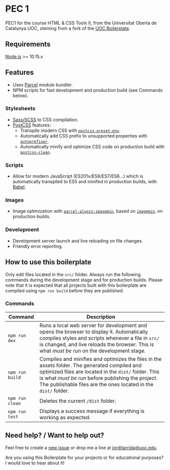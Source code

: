 # PEC 1

PEC1 for the course HTML & CSS Tools II, from the Universitat Oberta de Catalunya UOC, steming from a fork of the [UOC Boilerplate](https://github.com/uoc-advanced-html-css/uoc-boilerplate).

## Requirements

[Node.js](http://nodejs.org/) >= 10.15.x

## Features

- Uses [Parcel](https://parceljs.org) module bundler.
- NPM scripts for fast development and production build (see Commands below).

### Stylesheets

- [Sass/SCSS](https://sass-lang.com) to CSS compilation.
- [PostCSS](https://postcss.org/) features:
  - Transpile modern CSS with [`postcss-preset-env`](https://preset-env.cssdb.org/features).
  - Automatically add CSS prefix to unsupported properties with [`autoprefixer`](https://autoprefixer.github.io/).
  - Automatically minify and optimize CSS code on production build with [`postcss-clean`](https://github.com/leodido/postcss-clean).

### Scripts

- Allow for modern JavaScript (ES201x/ES8/ES7/ES6…) which is automatically transpiled to ES5 and minifed in production builds, with [Babel](https://babeljs.io/).

### Images

- Image optimization with [`parcel-plugin-imagemin`](https://github.com/DeMoorJasper/parcel-plugin-imagemin), based on [`imagemin`](https://github.com/imagemin/imagemin), on production builds.

### Development

- Development server launch and live reloading on file changes.
- Friendly error reporting.

## How to use this boilerplate

Only edit files located in the `src/` folder. Always run the following commands during the development stage and for production builds. Please note that it is expected that all projects built with this boilerplate are compiled using `npm run build` before they are published.

### Commands

| Command         | Description                                                                                                                                                                                                                                                                   |
| --------------- | ----------------------------------------------------------------------------------------------------------------------------------------------------------------------------------------------------------------------------------------------------------------------------- |
| `npm run dev`   | Runs a local web server for development and opens the browser to display it. Automatically compiles styles and scripts whenever a file in `src/` is changed, and live reloads the browser. This is what _must be run_ on the development stage.                               |
| `npm run build` | Compiles and minifies and optimizes the files in the assets folder. The generated compiled and optimized files are located in the `dist/` folder. This is what _must be run_ before publishing the project. The publishable files are the ones located in the `dist/` folder. |
| `npm run clean` | Deletes the current `/dist` folder.                                                                                                                                                                                                                                           |
| `npm run test`  | Displays a success message if everything is working as expected.                                                                                                                                                                                                              |

## Need help? / Want to help out?

Feel free to create a [new issue](https://github.com/uoc-advanced-html-css/uoc-boilerplate/issues/new/) or drop me a line at jorditarrida@uoc.edu.

Are you using this Boilerplate for your projects or for educational purposes? I would love to hear about it!
